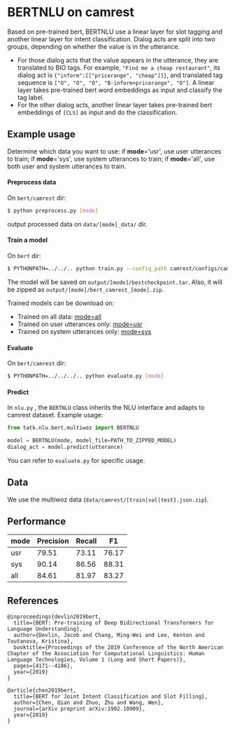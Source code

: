# BERTNLU on camrest

Based on pre-trained bert, BERTNLU use a linear layer for slot tagging and another linear layer for intent classification. Dialog acts are split into two groups, depending on whether the value is in the utterance. 

- For those dialog acts that the value appears in the utterance, they are translated to BIO tags. For example, `"Find me a cheap restaurant"`, its dialog act is `{"inform":[["pricerange", "cheap"]]}`, and translated tag sequence is `["O", "O", "O", "B-inform+pricerange", "O"]`. A linear layer takes pre-trained bert word embeddings as input and classify the tag label.
- For the other dialog acts, another linear layer takes pre-trained bert embeddings of `[CLS]` as input and do the classification.

## Example usage

Determine which data you want to use: if **mode**='usr', use user utterances to train; if **mode**='sys', use system utterances to train; if **mode**='all', use both user and system utterances to train.

#### Preprocess data

On `bert/camrest` dir:

```sh
$ python preprocess.py [mode]
```

output processed data on `data/[mode]_data/` dir.

#### Train a model

On `bert` dir:

```sh
$ PYTHONPATH=../../.. python train.py --config_path camrest/configs/camrest_[mode].json
```

The model will be saved on `output/[mode]/bestcheckpoint.tar`. Also, it will be zipped as `output/[mode]/bert_camrest_[mode].zip`. 

Trained models can be download on: 

- Trained on all data: [mode=all](https://tatk-data.s3-ap-northeast-1.amazonaws.com/bert_camrest_all.zip)
- Trained on user utterances only: [mode=usr](https://tatk-data.s3-ap-northeast-1.amazonaws.com/bert_camrest_usr.zip)
- Trained on system utterances only: [mode=sys](https://tatk-data.s3-ap-northeast-1.amazonaws.com/bert_camrest_usr.zip)

#### Evaluate

On `bert/camrest` dir:

```sh
$ PYTHONPATH=../../../.. python evaluate.py [mode]
```

#### Predict

In `nlu.py` , the `BERTNLU` class inherits the NLU interface and adapts to camrest dataset. Example usage:

```python
from tatk.nlu.bert.multiwoz import BERTNLU

model = BERTNLU(mode, model_file=PATH_TO_ZIPPED_MODEL)
dialog_act = model.predict(utterance)
```

You can refer to `evaluate.py` for specific usage.

## Data

We use the multiwoz data (`data/camrest/[train|val|test].json.zip`).

## Performance

| mode | Precision | Recall | F1    |
| ---- | --------- | ------ | ----- |
| usr  | 79.51     | 73.11  | 76.17 |
| sys  | 90.14     | 86.56  | 88.31 |
| all  | 84.61     | 81.97  | 83.27 |

## References

```
@inproceedings{devlin2019bert,
  title={BERT: Pre-training of Deep Bidirectional Transformers for Language Understanding},
  author={Devlin, Jacob and Chang, Ming-Wei and Lee, Kenton and Toutanova, Kristina},
  booktitle={Proceedings of the 2019 Conference of the North American Chapter of the Association for Computational Linguistics: Human Language Technologies, Volume 1 (Long and Short Papers)},
  pages={4171--4186},
  year={2019}
}

@article{chen2019bert,
  title={BERT for Joint Intent Classification and Slot Filling},
  author={Chen, Qian and Zhuo, Zhu and Wang, Wen},
  journal={arXiv preprint arXiv:1902.10909},
  year={2019}
}
```

